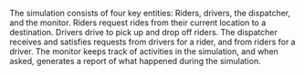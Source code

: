 The simulation consists of four key entities: Riders, drivers, the dispatcher, and the monitor. Riders request
rides from their current location to a destination. Drivers drive to pick up and drop off riders. The dispatcher
receives and satisfies requests from drivers for a rider, and from riders for a driver. The monitor keeps track
of activities in the simulation, and when asked, generates a report of what happened during the simulation.
